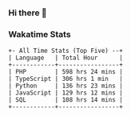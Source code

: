 ### Hi there 👋

<!--
**claserre9/claserre9** is a ✨ _special_ ✨ repository because its `README.md` (this file) appears on your GitHub profile.

Here are some ideas to get you started:

- 🔭 I’m currently working on ...
- 🌱 I’m currently learning ...
- 👯 I’m looking to collaborate on ...
- 🤔 I’m looking for help with ...
- 💬 Ask me about ...
- 📫 How to reach me: ...
- 😄 Pronouns: ...
- ⚡ Fun fact: ...
-->

[//]: # (wakatime-stats)
### Wakatime Stats
```
+- All Time Stats (Top Five) --+
| Language   | Total Hour      |
+------------+-----------------+
| PHP        | 598 hrs 24 mins |
| TypeScript | 306 hrs 1 min   |
| Python     | 136 hrs 23 mins |
| JavaScript | 129 hrs 12 mins |
| SQL        | 108 hrs 14 mins |
+------------+-----------------+
```
[//]: # (end-wakatime-stats)














